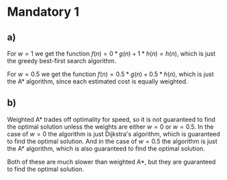 # Mandatory 1
## a)
For $w=1$ we get the function $f(n) = 0*g(n) + 1*h(n) = h(n)$, which is just the greedy best-first search algorithm.

For $w=0.5$ we get the function $f(n) = 0.5*g(n) + 0.5*h(n)$, which is just the A* algorithm, since each estimated cost is equally weighted.

## b)
Weighted A* trades off optimality for speed, so it is not guaranteed to find the optimal solution unless the weights are either $w=0$ or $w=0.5$. In the case of $w=0$ the algorithm is just Dijkstra's algorithm, which is guaranteed to find the optimal solution. And in the case of $w=0.5$ the algorithm is just the A* algorithm, which is also guaranteed to find the optimal solution.

Both of these are much slower than weighted A*, but they are guaranteed to find the optimal solution.
